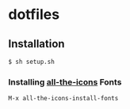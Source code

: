 # dotfiles

## Installation

```bash
$ sh setup.sh
```

### Installing [all-the-icons](https://github.com/domtronn/all-the-icons.el) Fonts

```
M-x all-the-icons-install-fonts
```
